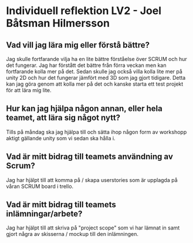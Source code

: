 # Individuell reflektion LV2 - Joel Båtsman Hilmersson
## Vad vill jag lära mig eller förstå bättre?
Jag skulle fortfarande vilja ha en lite bättre förståelse över SCRUM och hur det fungerar. Jag har förstått det bättre från förra veckan men kan 
fortfarande kolla mer på det. Sedan skulle jag också villa kolla lite mer på unity 2D och hur det fungerar jämfört med 3D som jag gjort tidigare. 
Detta kan jag göra genom att kolla mer på det och kanske starta ett test projekt för att lära mig lite.
## Hur kan jag hjälpa någon annan, eller hela teamet, att lära sig något nytt?
Tills på måndag ska jag hjälpa till och sätta ihop någon form av workshopp aktigt gällande unity som vi sedan ska hålla i.
## Vad är mitt bidrag till teamets användning av Scrum?
Jag har hjälpt till att komma på / skapa userstories som är upplagda på våran SCRUM board i trello. 
## Vad är mitt bidrag till teamets inlämningar/arbete?
Jag har hjälpt till att skriva på "project scope" som vi har lämnat in samt gjort några av skisserna / mockup till den inlämningen.
